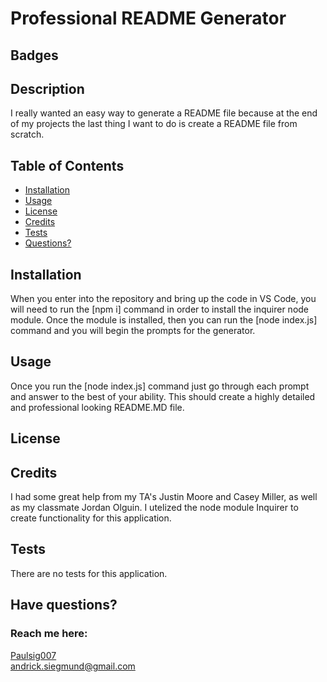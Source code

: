 # Professional README Generator

## Badges

## Description

I really wanted an easy way to generate a README file because at the end of my projects the last thing I want to do is create a README file from scratch.

## Table of Contents

- [Installation](#installation)
- [Usage](#usage)
- [License](#license)
- [Credits](#credits)
- [Tests](#tests)
- [Questions?](#questions)

## Installation

When you enter into the
repository and bring up the code in VS Code, you will need to run the [npm i] command in order to install
the inquirer node module. Once the module is installed, then you can run the [node index.js] command and you
will begin the prompts for the generator.

## Usage

Once you run the [node index.js] command just go through each prompt and answer to the best of your ability. This should create a highly detailed and professional looking README.MD file.

## License

## Credits

I had some great help from my TA's Justin Moore and Casey Miller, as well as my classmate Jordan Olguin. I utelized the node module Inquirer to create functionality for this application.

## Tests

There are no tests for this application.

## Have questions?

### Reach me here:

[Paulsig007](https://github.com/Paulsig007)  
 andrick.siegmund@gmail.com
